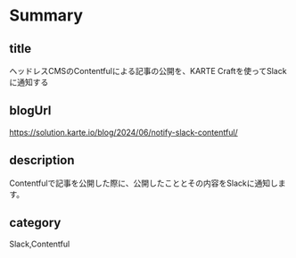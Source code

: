 # Summary

## title

ヘッドレスCMSのContentfulによる記事の公開を、KARTE Craftを使ってSlackに通知する

## blogUrl

https://solution.karte.io/blog/2024/06/notify-slack-contentful/

## description

Contentfulで記事を公開した際に、公開したこととその内容をSlackに通知します。

## category

Slack,Contentful